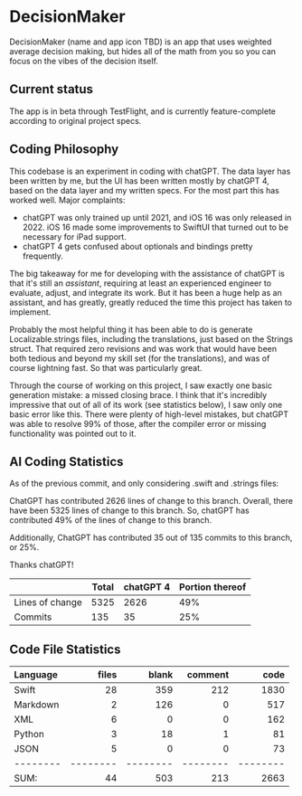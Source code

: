 # DecisionMaker

DecisionMaker (name and app icon TBD) is an app that uses weighted average decision making, but hides all of the math from you so you can focus on the vibes of the decision itself.

## Current status

The app is in beta through TestFlight, and is currently feature-complete according to original project specs.

## Coding Philosophy

This codebase is an experiment in coding with chatGPT. The data layer has been written by me, but the UI has been written mostly by chatGPT 4, based on the data layer and my written specs. For the most part this has worked well. Major complaints:
- chatGPT was only trained up until 2021, and iOS 16 was only released in 2022. iOS 16 made some improvements to SwiftUI that turned out to be necessary for iPad support.
- chatGPT 4 gets confused about optionals and bindings pretty frequently.

The big takeaway for me for developing with the assistance of chatGPT is that it's still an _assistant_, requiring at least an experienced engineer to evaluate, adjust, and integrate its work. But it has been a huge help as an assistant, and has greatly, greatly reduced the time this project has taken to implement.

Probably the most helpful thing it has been able to do is generate Localizable.strings files, including the translations, just based on the Strings struct. That required zero revisions and was work that would have been both tedious and beyond my skill set (for the translations), and was of course lightning fast. So that was particularly great.

Through the course of working on this project, I saw exactly one basic generation mistake: a missed closing brace. I think that it's incredibly impressive that out of all of its work (see statistics below), I saw only one basic error like this. There were plenty of high-level mistakes, but chatGPT was able to resolve 99% of those, after the compiler error or missing functionality was pointed out to it.

## AI Coding Statistics

As of the previous commit, and only considering .swift and .strings files:

ChatGPT has contributed 2626 lines of change to this branch.
Overall, there have been 5325 lines of change to this branch.
So, chatGPT has contributed 49% of the lines of change to this branch.

Additionally, ChatGPT has contributed 35 out of 135 commits to this branch, or 25%.

Thanks chatGPT!

|   | Total | chatGPT 4 | Portion thereof |
|---|-------|-----------|-----------------|
|Lines of change|5325|2626|49%|
|Commits|135|35|25%|

## Code File Statistics

Language|files|blank|comment|code
:-------|-------:|-------:|-------:|-------:
Swift|28|359|212|1830
Markdown|2|126|0|517
XML|6|0|0|162
Python|3|18|1|81
JSON|5|0|0|73
--------|--------|--------|--------|--------
SUM:|44|503|213|2663
